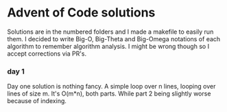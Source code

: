 # Advent of Code solutions

Solutions are in the numbered folders and I made a makefile to easily run them. I decided 
to write Big-O, Big-Theta and Big-Omega notations of each algorithm to remember 
algorithm analysis. I might be wrong though so I accept corrections via PR's.

### day 1

Day one solution is nothing fancy. A simple loop over n lines, looping over lines of size m.
It's O(m*n), both parts. While part 2 being slightly worse because of indexing. 
